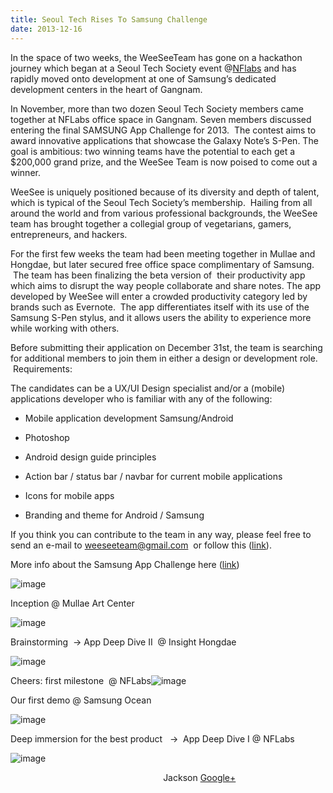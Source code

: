 ```yaml
---
title: Seoul Tech Rises To Samsung Challenge
date: 2013-12-16
---
```

In the space of two weeks, the WeeSeeTeam has gone on a hackathon
journey which began at a Seoul Tech Society event
@[NFlabs](http://www.nflabs.com/) and has rapidly moved onto development
at one of Samsung’s dedicated development centers in the heart of
Gangnam.

In November, more than two dozen Seoul Tech Society members came
together at NFLabs office space in Gangnam. Seven members discussed
entering the final SAMSUNG App Challenge for 2013.  The contest aims to
award innovative applications that showcase the Galaxy Note’s S-Pen. The
goal is ambitious: two winning teams have the potential to each get a
\$200,000 grand prize, and the WeeSee Team is now poised to come out a
winner.

WeeSee is uniquely positioned because of its diversity and depth of
talent, which is typical of the Seoul Tech Society’s membership.
 Hailing from all around the world and from various professional
backgrounds, the WeeSee team has brought together a collegial group of
vegetarians, gamers, entrepreneurs, and hackers.

For the first few weeks the team had been meeting together in Mullae and
Hongdae, but later secured free office space complimentary of Samsung.
 The team has been finalizing the beta version of  their productivity
app which aims to disrupt the way people collaborate and share notes.
The app developed by WeeSee will enter a crowded productivity category
led by brands such as Evernote.  The app differentiates itself with its
use of the Samsung S-Pen stylus, and it allows users the ability to
experience more while working with others.

Before submitting their application on December 31st, the team is
searching for additional members to join them in either a design or
development role.  Requirements:

The candidates can be a UX/UI Design specialist and/or a (mobile)
applications developer who is familiar with any of the following:

- Mobile application development Samsung/Android

- Photoshop

- Android design guide principles

- Action bar / status bar / navbar for current mobile applications

- Icons for mobile apps

- Branding and theme for Android / Samsung

If you think you can contribute to the team in any way, please feel free
to send an e-mail to <weeseeteam@gmail.com>  or follow this
([link](http://www.meetup.com/seoul-tech-society/messages/boards/thread/40367552#113451732)).
 

More info about the Samsung App Challenge here
([link](http://developer.samsung.com/ssac2013/note/aboutTheChallenge.do))

![image](https://lh3.googleusercontent.com/xQIgrpMLSuyFnO75mQUeFOKR5lBiQ_kj08eO1IWmFNM7PYeVnMo6I-JpvmZyO9RkbVFk9Vndu3BSKd91t21IqB9-MilG5ENygc6lJDWdqE8ahOj2IxEhr-rQCQ)

Inception @ Mullae Art Center

![image](https://lh3.googleusercontent.com/WVVUTctvcvzM8gIRTNB0LSMlkiYndtqXmhc60DMpy2s8Nq4olns-pslBj-5XMqtkoBf2n_K-D-_mKD8_tmxAtZBaI82weDNjaQ1gjoR47QaUfMZDmJvDrdtV7w)

Brainstorming  → App Deep Dive II  @ Insight Hongdae

![image](https://lh3.googleusercontent.com/lLXIXgt9LDO0hiMHhvu6EG938CpKou4Qz1PWwvRTrh2DfwIjwslOUPGeA30WSVcsGeRIooRVCqTOR5IP8ZUUX4C8bYZqjzWK04wvHV2-vNk5BplJWfzQ4EFZdA)

Cheers: first milestone  @
NFLabs![image](https://lh6.googleusercontent.com/fCzX3pYGxn36vK8Nd53ZLhrE0bF75t1ul1cx8ZMhamRFhqfqO1cuByw1OQI_jzhzVfYAxYyKQPANcb_z7IP3KSX3WEUaqR1dDBRCDYKLmnsScu9sh7KB3vwm3w)

Our first demo @ Samsung Ocean

![image](https://lh4.googleusercontent.com/OHz8t5pQ1sYzsg3t79s8-GxhF9s99SbiBUsHUhrmitN_rPdVFXFx9V1bODtjOML1nlAdfJKbwepCt24nbUfS7wbQ4AB9zhDSrFYywBpNYQGRaLsP8KMBJWSZ9Q)

Deep immersion for the best product   →  App Deep Dive I @ NFLabs

![image](https://lh4.googleusercontent.com/N6fBPGlzAmwYUoc6SazOE4BteT0iGMSQ33W4_gS2mRYM0IPlW3rkDw43X8R7MAUJWX2vFJdX7VuVBCPYnhPMbkQXvJExRetw2xEb3bBrqBiNumYxIOWZPXF6-g)

                                                              Jackson
[Google+](https://plus.google.com/113799495386801196546)


